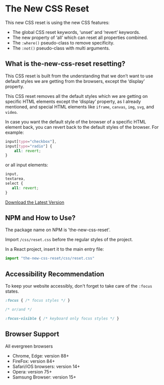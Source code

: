 # The New CSS Reset
This new CSS reset is using the new CSS features:
- The global CSS reset keywords, ‘unset’ and ‘revert’ keywords.
- The new property of ‘all’ which can reset all properties combined.
- The ```:where()``` pseudo-class to remove specificity.
- The ```:not()``` pseudo-class with multi arguments.

## What is the-new-css-reset resetting?
This CSS reset is built from the understanding that we don’t want to use default styles we are getting from the browsers, except the ‘display’ property.

This CSS reset removes all the default styles which we are getting on specific HTML elements except the ‘display’ property, as I already mentioned, and special HTML elements like ```iframe```, ```canvas```, ```img```, ```svg```, and ```video```.

In case you want the default style of the browser of a specific HTML element back, you can revert back to the default styles of the browser. For example:
```css
input[type="checkbox"],
input[type="radio"] {
    all: revert;
}
 ```
 
 or all input elements:
 ```css
 input,
 textarea,
 select {
    all: revert;
 }
 ```

[Download the Latest Version](https://raw.githubusercontent.com/elad2412/the-new-css-reset/main/css/reset.css)

## NPM and How to Use?
The package name on NPM is 'the-new-css-reset'.

Import ```/css/reset.css``` before the regular styles of the project.

In a React project, insert it to the main entry file:
```js
import "the-new-css-reset/css/reset.css"
```

## Accessibility Recommendation

To keep your website accessibly, don't forget to take care of the ```:focus``` states.
```css
:focus { /* focus styles */ }

/* or/and */

:focus-visible { /* keyboard only focus styles */ }
```

## Browser Support
All evergreen browsers 
- Chrome, Edge: version 88+
- FireFox: version 84+
- Safari/iOS browsers: version 14+
- Opera: version 75+
- Samsung Browser: version 15+
